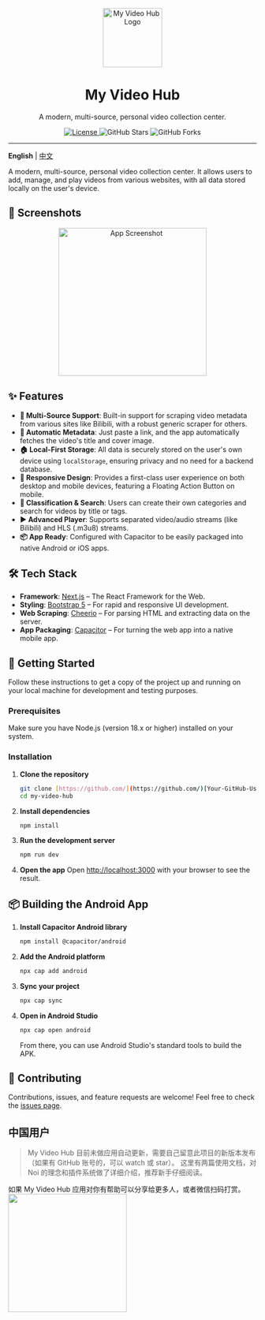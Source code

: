 <!-- 
    这是您 README 文件的最终版本。
    请将以下所有内容复制并粘贴到您项目根目录下的 README.md 文件中。
    然后，根据提示替换掉占位符，例如 [Your-GitHub-Username]。
-->

<div align="center">
  <!-- 建议：您可以将自己的 icon.png 上传到仓库的 resources 文件夹，然后在 GitHub 上打开这个图片文件，复制其地址，并替换掉下面的 src 链接。 -->
  <img src="https://i.ibb.co/tP8NRpCc/icon.png" alt="My Video Hub Logo" width="120">
  
  # My Video Hub
  
  A modern, multi-source, personal video collection center.
  
  <!-- 请将下面的 [Your-GitHub-Username] 替换成您的 GitHub 用户名。 -->
  <p>
    <a href="https://github.com/zt6453928/my-video-hub/blob/main/LICENSE">
      <img src="https://img.shields.io/github/license/zt6453928/my-video-hub?style=for-the-badge" alt="License">
    </a>
    <img src="https://img.shields.io/github/stars/zt6453928/my-video-hub?style=for-the-badge&logo=github" alt="GitHub Stars">
    <img src="https://img.shields.io/github/forks/zt6453928/my-video-hub?style=for-the-badge&logo=github" alt="GitHub Forks">
  </p>
</div>

<!-- 
    中文注释：
    上面的部分是项目的标题和徽章。
-->

---

**English** | [中文](./README_zh.md) <!-- 这是一个示例，如果您想提供完整的中文版 README，可以创建一个新文件 -->

A modern, multi-source, personal video collection center. It allows users to add, manage, and play videos from various websites, with all data stored locally on the user's device.

<!-- 
    中文注释：
    这里是项目的简短英文介绍。
-->

## 📸 Screenshots 

<p align="center">  <img src="https://i.postimg.cc/3JG1Jpzh/Wechat-IMG414.png" alt="App Screenshot" width="300"/></p>

<!-- 
    中文注释：
    截图是 README 中最重要的部分之一！
    - 请将上面两个 `<img>` 标签的 src 链接替换为您自己的应用截图地址。
-->

## ✨ Features 

-   **🔗 Multi-Source Support**: Built-in support for scraping video metadata from various sites like Bilibili, with a robust generic scraper for others.
    <!-- 中文注释：支持多源 - 已内置对 Bilibili 等网站的抓取支持，并包含一个强大的通用抓取器。 -->
-   **🤖 Automatic Metadata**: Just paste a link, and the app automatically fetches the video's title and cover image.
    <!-- 中文注释：自动元数据 - 只需粘贴链接，应用会自动抓取视频的标题和封面。 -->
-   **🏠 Local-First Storage**: All data is securely stored on the user's own device using `localStorage`, ensuring privacy and no need for a backend database.
    <!-- 中文注释：本地优先存储 - 所有数据都安全地存储在用户自己的设备上，保护隐私。 -->
-   **📱 Responsive Design**: Provides a first-class user experience on both desktop and mobile devices, featuring a Floating Action Button on mobile.
    <!-- 中文注释：响应式设计 - 在桌面和移动设备上都有媲美原生 App 的一流体验。 -->
-   **🎨 Classification & Search**: Users can create their own categories and search for videos by title or tags.
    <!-- 中文注释：分类与搜索 - 用户可以创建自己的分类，并按标题或标签搜索视频。 -->
-   **▶️ Advanced Player**: Supports separated video/audio streams (like Bilibili) and HLS (.m3u8) streams.
    <!-- 中文注释：高级播放器 - 支持音视频分离的流（如 Bilibili）和 HLS 流。 -->
-   **📦 App Ready**: Configured with Capacitor to be easily packaged into native Android or iOS apps.
    <!-- 中文注释：可打包 - 已通过 Capacitor 配置，可以轻松打包成原生安卓或 iOS 应用。 -->

## 🛠️ Tech Stack 

-   **Framework**: [Next.js](https://nextjs.org/) – The React Framework for the Web.
-   **Styling**: [Bootstrap 5](https://getbootstrap.com/) – For rapid and responsive UI development.
-   **Web Scraping**: [Cheerio](https://cheerio.js.org/) – For parsing HTML and extracting data on the server.
-   **App Packaging**: [Capacitor](https://capacitorjs.com/) – For turning the web app into a native mobile app.

<!-- 
    中文注释：
    这里列出了项目使用的主要技术。
-->

## 🚀 Getting Started 

Follow these instructions to get a copy of the project up and running on your local machine for development and testing purposes.

<!-- 
    中文注释：
    这部分是指导其他开发者如何在他们自己的电脑上运行您的项目。
-->

### Prerequisites 

Make sure you have Node.js (version 18.x or higher) installed on your system.

<!-- 
    中文注释：
    运行项目需要的基本环境。
-->

### Installation 

1.  **Clone the repository** 
    ```bash
    git clone [https://github.com/](https://github.com/)[Your-GitHub-Username]/my-video-hub.git
    cd my-video-hub
    ```
    <!-- 中文注释：请将 [Your-GitHub-Username] 替换成您的 GitHub 用户名。 -->

2.  **Install dependencies** 
    ```bash
    npm install
    ```

3.  **Run the development server** 
    ```bash
    npm run dev
    ```

4.  **Open the app** 
    Open [http://localhost:3000](http://localhost:3000) with your browser to see the result.

## 📦 Building the Android App 

1.  **Install Capacitor Android library** 
    ```bash
    npm install @capacitor/android
    ```

2.  **Add the Android platform** 
    ```bash
    npx cap add android
    ```

3.  **Sync your project** 
    ```bash
    npx cap sync
    ```

4.  **Open in Android Studio** 
    ```bash
    npx cap open android
    ```
    From there, you can use Android Studio's standard tools to build the APK.

<!-- 
    中文注释：
    这里简要说明了如何打包成安卓应用。
-->

## 🤝 Contributing 

Contributions, issues, and feature requests are welcome! Feel free to check the [issues page](https://github.com/[Your-GitHub-Username]/my-video-hub/issues).

<!-- 
    中文注释：
    这是一个标准的开源项目部分，欢迎其他人参与贡献。
-->

## 中国用户

> My Video Hub 目前未做应用自动更新，需要自己留意此项目的新版本发布（如果有 GitHub 账号的，可以 watch 或 star）。
这里有两篇使用文档，对 Noi 的理念和插件系统做了详细介绍，推荐新手仔细阅读。

如果 My Video Hub 应用对你有帮助可以分享给更多人，或者微信扫码打赏。
<img height="240" src="https://i.postimg.cc/zfRjch53/Wechat-IMG415.png">

<!-- 
    中文注释：
    声明您的项目使用的开源许可证。
-->
